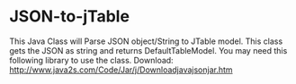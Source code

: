 # JSON-to-jTable
This Java Class will Parse JSON object/String to JTable model.
This class gets the JSON as string and returns DefaultTableModel.
You may need this following library to use the class. Download:
http://www.java2s.com/Code/Jar/j/Downloadjavajsonjar.htm
